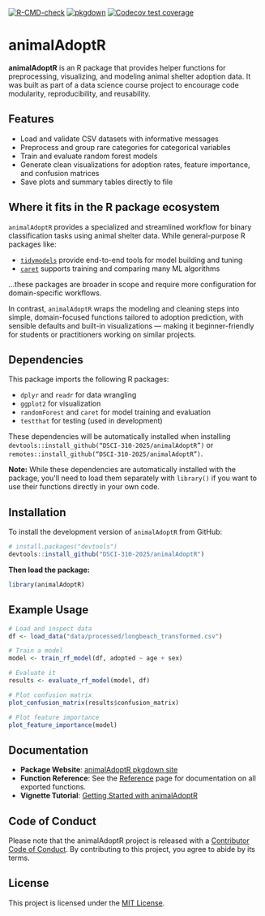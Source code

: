 <!-- [![Pkgdown site](https://img.shields.io/badge/docs-pkgdown-blue)](https://dsci-310-2025.github.io/animalAdoptR/) -->

<!-- badges: start -->
[![R-CMD-check](https://github.com/DSCI-310-2025/animalAdoptR/actions/workflows/R-CMD-check.yaml/badge.svg)](https://github.com/DSCI-310-2025/animalAdoptR/actions/workflows/R-CMD-check.yaml)
[![pkgdown](https://github.com/DSCI-310-2025/animalAdoptR/actions/workflows/pkgdown.yaml/badge.svg)](https://dsci-310-2025.github.io/animalAdoptR/)
[![Codecov test coverage](https://codecov.io/gh/DSCI-310-2025/animalAdoptR/graph/badge.svg)](https://app.codecov.io/gh/DSCI-310-2025/animalAdoptR)
<!-- badges: end -->

# animalAdoptR 

**animalAdoptR** is an R package that provides helper functions for preprocessing, visualizing, and modeling animal shelter adoption data. It was built as part of a data science course project to encourage code modularity, reproducibility, and reusability.

## Features

- Load and validate CSV datasets with informative messages
- Preprocess and group rare categories for categorical variables
- Train and evaluate random forest models
- Generate clean visualizations for adoption rates, feature importance, and confusion matrices
- Save plots and summary tables directly to file

## Where it fits in the R package ecosystem

`animalAdoptR` provides a specialized and streamlined workflow for binary classification tasks using animal shelter data. While general-purpose R packages like:

- [`tidymodels`](https://www.tidymodels.org/) provide end-to-end tools for model building and tuning
- [`caret`](https://topepo.github.io/caret/) supports training and comparing many ML algorithms

…these packages are broader in scope and require more configuration for domain-specific workflows.

In contrast, `animalAdoptR` wraps the modeling and cleaning steps into simple, domain-focused functions tailored to adoption prediction, with sensible defaults and built-in visualizations — making it beginner-friendly for students or practitioners working on similar projects.

## Dependencies

This package imports the following R packages:

- `dplyr` and `readr` for data wrangling
- `ggplot2` for visualization
- `randomForest` and `caret` for model training and evaluation
- `testthat` for testing (used in development)

These dependencies will be automatically installed when installing `devtools::install_github(“DSCI-310-2025/animalAdoptR”)` or `remotes::install_github(“DSCI-310-2025/animalAdoptR”)`.

**Note:** While these dependencies are automatically installed with the package, you'll need to load them separately with `library()` if you want to use their functions directly in your own code.


## Installation

To install the development version of `animalAdoptR` from GitHub:

```r
# install.packages("devtools")
devtools::install_github("DSCI-310-2025/animalAdoptR")
```

**Then load the package:**
```r
library(animalAdoptR)
```

## Example Usage
```r
# Load and inspect data
df <- load_data("data/processed/longbeach_transformed.csv")

# Train a model
model <- train_rf_model(df, adopted ~ age + sex)

# Evaluate it
results <- evaluate_rf_model(model, df)

# Plot confusion matrix
plot_confusion_matrix(results$confusion_matrix)

# Plot feature importance
plot_feature_importance(model)
```

## Documentation

- **Package Website**: [animalAdoptR pkgdown site](https://dsci-310-2025.github.io/animalAdoptR/)
- **Function Reference**: See the [Reference](https://dsci-310-2025.github.io/animalAdoptR/reference/index.html) page for documentation on all exported functions.
- **Vignette Tutorial**: [Getting Started with animalAdoptR](https://dsci-310-2025.github.io/animalAdoptR/articles/animalAdoptR-intro.html)


## Code of Conduct

Please note that the animalAdoptR project is released with a [Contributor Code of Conduct](https://dsci-310-2025.github.io/animalAdoptR/CODE_OF_CONDUCT.html). By contributing to this project, you agree to abide by its terms.

## License
This project is licensed under the [MIT License](https://opensource.org/license/MIT).